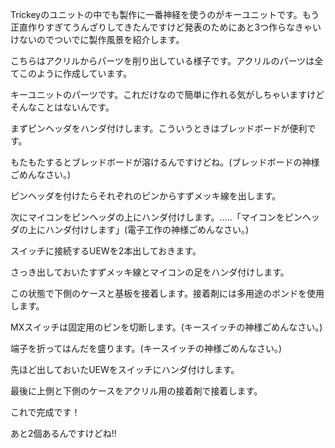 Trickeyのユニットの中でも製作に一番神経を使うのがキーユニットです。もう正直作りすぎてうんざりしてきたんですけど発表のためにあと3つ作らなきゃいけないのでついでに製作風景を紹介します。

こちらはアクリルからパーツを削り出している様子です。アクリルのパーツは全てこのように作成しています。

キーユニットのパーツです。これだけなので簡単に作れる気がしちゃいますけどそんなことはないんです。

まずピンヘッダをハンダ付けします。こういうときはブレッドボードが便利です。

もたもたするとブレッドボードが溶けるんですけどね。(ブレッドボードの神様ごめんなさい。)

ピンヘッダを付けたらそれぞれのピンからすずメッキ線を出します。

次にマイコンをピンヘッダの上にハンダ付けします。.....「マイコンをピンヘッダの上にハンダ付けします」(電子工作の神様ごめんなさい。)

スイッチに接続するUEWを2本出しておきます。

さっき出しておいたすずメッキ線とマイコンの足をハンダ付けします。

この状態で下側のケースと基板を接着します。接着剤には多用途のボンドを使用します。

MXスイッチは固定用のピンを切断します。(キースイッチの神様ごめんなさい。)

端子を折ってはんだを盛ります。(キースイッチの神様ごめんなさい。)

先ほど出しておいたUEWをスイッチにハンダ付けします。

最後に上側と下側のケースをアクリル用の接着剤で接着します。

これで完成です！

あと2個あるんですけどね!!